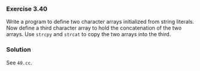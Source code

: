 ### Exercise 3.40

Write a program to define two character arrays initialized from string literals.
Now define a third character array to hold the concatenation of the two arrays.
Use `strcpy` and `strcat` to copy the two arrays into the third.

### Solution

See `40.cc`.
